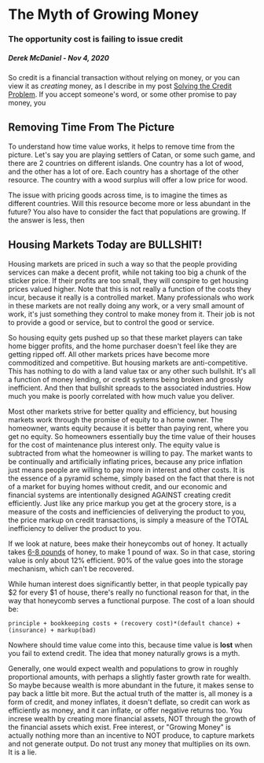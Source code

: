 # The Myth of Growing Money
### The opportunity cost is failing to issue credit
##### Derek McDaniel - Nov 4, 2020

So credit is a financial transaction without relying on money, or you can view it as *creating*
money, as I describe in my post [Solving the Credit Problem](../20201101-credit-problem.html).
If you accept someone's word, or some other promise to pay money, you 

## Removing Time From The Picture

To understand how time value works, it helps to remove time from the picture.  Let's say you are
playing settlers of Catan, or some such game, and there are 2 countries on different islands.  One
country has a lot of wood, and the other has a lot of ore.  Each country has a shortage of the other
resource.  The country with a wood surplus will offer a low price for wood.

The issue with pricing goods across time, is to imagine the times as different countries.  Will this
resource become more or less abundant in the future?  You also have to consider the fact that
populations are growing.  If the answer is less, then 

## Housing Markets Today are BULLSHIT!

Housing markets are priced in such a way so that the people providing services can make a decent
profit, while not taking too big a chunk of the sticker price.  If their profits are too small, they will
conspire to get housing prices valued higher.  Note that this is not really a function of the costs
they incur, because it really is a controlled market.  Many professionals who work in these markets
are not really doing any work, or a very small amount of work, it's just something they control to
make money from it.  Their job is not to provide a good or service, but to control the good or
service.

So housing equity gets pushed up so that these market players can take home bigger profits, and the
home purchaser doesn't feel like they are getting ripped off.  All other markets prices have become
more commoditized and competitive.  But housing markets are anti-competitive.  This has nothing to
do with a land value tax or any other such bullshit.  It's all a function of money lending, or
credit systems being broken and grossly inefficient.  And then that bullshit spreads to the
associated industries.  How much you make is poorly correlated with how much value you deliver.

Most other markets strive for better quality and efficiency, but housing markets work through the
promise of equity to a home owner.  The homeowner, wants equity because it is better than paying
rent, where you get no equity.  So homeowners essentially buy the time value of their houses for the
cost of maintenance plus interest only.  The equity value is subtracted from what the homeowner is
willing to pay.  The market wants to be continually and artificially inflating prices, because any
price inflation just means people are willing to pay more in interest and other costs.  It is the
essence of a pyramid scheme, simply based on the fact that there is not of a market for buying homes
without credit, and our economic and financial systems are intentionally designed AGAINST creating
credit efficiently.  Just like any price markup you get at the grocery store, is a measure of the
costs and inefficiencies of deliverying the product to you, the price markup on credit transactions,
is simply a measure of the TOTAL inefficiency to deliver the product to you.

If we look at nature, bees make their honeycombs out of honey.  It actually takes
[6-8 pounds](https://beekeeperfacts.com/how-long-does-it-take-for-bees-to-make-honeycomb-hate-waiting/)
of honey, to make 1 pound of wax.  So in that case, storing value is only about 12% efficient.  90%
of the value goes into the storage mechanism, which can't be recovered.

While human interest does significantly better, in that people typically pay $2 for every $1 of
house, there's really no functional reason for that, in the way that honeycomb serves a functional
purpose.  The cost of a loan should be:

    principle + bookkeeping costs + (recovery cost)*(default chance) + (insurance) + markup(bad)

Nowhere should time value come into this, because time value is **lost** when you fail to extend
credit.  The idea that money naturally grows is a myth.

Generally, one would expect wealth and populations to grow in roughly proportional amounts, with
perhaps a slightly faster growth rate for wealth.  So maybe because wealth is more abundant in the
future, it makes sense to pay back a little bit more. But the actual truth of the matter is, all
money is a form of credit, and money inflates, it doesn't deflate, so credit can work as efficiently
as money, and it can inflate, or offer negative returns too.  You increse wealth by creating
more financial assets, NOT through the growth of the financial assets which exist.  Free interest,
or "Growing Money" is actually nothing more than an incentive to NOT produce, to capture markets and
not generate output.  Do not trust any money that multiplies on its own.  It is a lie.
